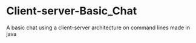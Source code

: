 # Client-server-Basic_Chat
A basic chat using a client-server architecture on command lines made in java
